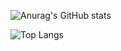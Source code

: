 ![Anurag's GitHub stats](https://github-readme-stats.vercel.app/api?username=Caio554&show_icons=true&theme=dark)

![Top Langs](https://github-readme-stats.vercel.app/api/top-langs/?username=Caio554&hide_progress=true)
